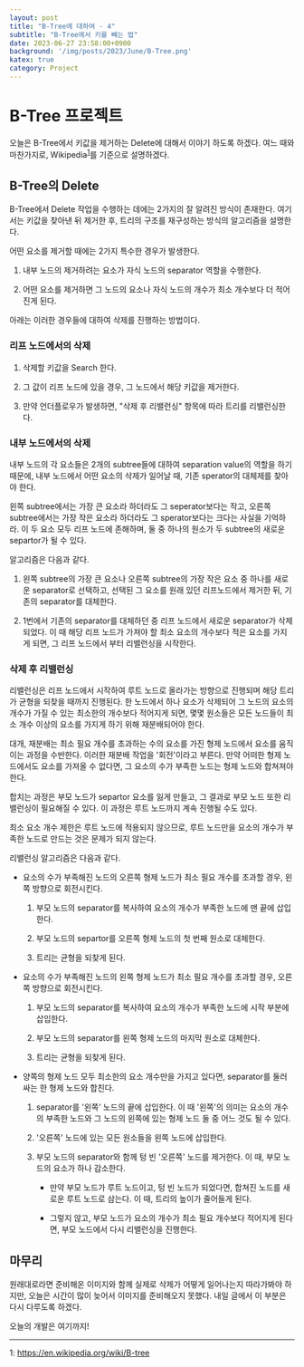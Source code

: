 ```yaml
---
layout: post
title: "B-Tree에 대하여 - 4"
subtitle: "B-Tree에서 키를 빼는 법"
date: 2023-06-27 23:58:00+0900
background: '/img/posts/2023/June/B-Tree.png'
katex: true
category: Project
---
```


# B-Tree 프로젝트

오늘은 B-Tree에서 키값을 제거하는 Delete에 대해서 이야기 하도록 하겠다. 여느 때와 마찬가지로, Wikipedia<sup>[1](#footnote_1)</sup>를 기준으로 설명하겠다.

## B-Tree의 Delete

B-Tree에서 Delete 작업을 수행하는 데에는 2가지의 잘 알려진 방식이 존재한다. 여기서는 키값을 찾아낸 뒤 제거한 후, 트리의 구조를 재구성하는 방식의 알고리즘을 설명한다.

어떤 요소를 제거할 때에는 2가지 특수한 경우가 발생한다.

1. 내부 노드의 제거하려는 요소가 자식 노드의 separator 역할을 수행한다.

2. 어떤 요소를 제거하면 그 노드의 요소나 자식 노드의 개수가 최소 개수보다 더 적어진게 된다.

아래는 이러한 경우들에 대하여 삭제를 진행하는 방법이다.

### 리프 노드에서의 삭제

1. 삭제할 키값을 Search 한다.

2. 그 값이 리프 노드에 있을 경우, 그 노드에서 해당 키값을 제거한다.

3. 만약 언더플로우가 발생하면, "삭제 후 리밸런싱" 항목에 따라 트리를 리밸런싱한다.

### 내부 노드에서의 삭제

내부 노드의 각 요소들은 2개의 subtree들에 대하여 separation value의 역할을 하기 때문에, 내부 노드에서 어떤 요소의 삭제가 일어날 때, 기존 sperator의 대체제를 찾아야 한다.

왼쪽 subtree에서는 가장 큰 요소라 하더라도 그 seperator보다는 작고, 오른쪽 subtree에서는 가장 작은 요소라 하더라도 그 sperator보다는 크다는 사실을 기억하라. 이 두 요소 모두 리프 노드에 존해하며, 둘 중 하나의 원소가 두 subtree의 새로운 separtor가 될 수 있다.

알고리즘은 다음과 같다.

1. 왼쪽 subtree의 가장 큰 요소나 오른쪽 subtree의 가장 작은 요소 중 하나를 새로운 separator로 선택하고, 선택된 그 요소를 원래 있던 리프노드에서 제거한 뒤, 기존의 separator를 대체한다.

2. 1번에서 기존의 separator를 대체하던 중 리프 노드에서 새로운 separator가 삭제되었다. 이 때 해당 리프 노드가 가져야 할 최소 요소의 개수보다 적은 요소를 가지게 되면, 그 리프 노드에서 부터 리밸런싱을 시작한다.

### 삭제 후 리밸런싱

리밸런싱은 리프 노드에서 시작하여 루트 노드로 올라가는 방향으로 진행되며 해당 트리가 균형을 되찾을 때까지 진행된다. 한 노드에서 하나 요소가 삭제되어 그 노드의 요소의 개수가 가질 수 있는 최소한의 개수보다 적어지게 되면, 몇몇 원소들은 모든 노드들이 최소 개수 이상의 요소를 가지게 하기 위해 재분배되어야 한다.

대개, 재분배는 최소 필요 개수를 초과하는 수의 요소를 가진 형제 노드에서 요소를 움직이는 과정을 수반한다. 이러한 재분배 작업을 '회전'이라고 부른다. 만약 어떠한 형제 노드에서도 요소를 가져올 수 없다면, 그 요소의 수가 부족한 노드는 형제 노드와 합쳐져야 한다. 

합치는 과정은 부모 노드가 separtor 요소를 잃게 만들고, 그 결과로 부모 노드 또한 리밸런싱이 필요해질 수 있다. 이 과정은 루트 노드까지 계속 진행될 수도 있다.

최소 요소 개수 제한은 루트 노드에 적용되지 않으므로, 루트 노드만을 요소의 개수가 부족한 노드로 만드는 것은 문제가 되지 않는다.

리밸런싱 알고리즘은 다음과 같다.

* 요소의 수가 부족해진 노드의 오른쪽 형제 노드가 최소 필요 개수를 초과할 경우, 왼쪽 방향으로 회전시킨다.

    1. 부모 노드의 separator를 복사하여 요소의 개수가 부족한 노드에 맨 끝에 삽입한다.
    
    2. 부모 노드의 separtor를 오른쪽 형제 노드의 첫 번째 원소로 대체한다.

    3. 트리는 균형을 되찾게 된다.

* 요소의 수가 부족해진 노드의 왼쪽 형제 노드가 최소 필요 개수를 초과할 경우, 오른쪽 방향으로 회전시킨다.

    1. 부모 노드의 separator를 복사하여 요소의 개수가 부족한 노드에 시작 부분에 삽입한다.

    2. 부모 노드의 separator를 왼쪽 형제 노드의 마지막 원소로 대체한다.

    3. 트리는 균형을 되찾게 된다.

* 양쪽의 형제 노드 모두 최소한의 요소 개수만을 가지고 있다면, separator를 둘러싸는 한 형제 노드와 합친다.

    1. separator를 '왼쪽' 노드의 끝에 삽입한다. 이 때 '왼쪽'의 의미는 요소의 개수의 부족한 노드와 그 노드의 왼쪽에 있는 형제 노드 둘 중 어느 것도 될 수 있다.

    2. '오른쪽' 노드에 있는 모든 원소들을 왼쪽 노드에 삽입한다.

    3. 부모 노드의 separator와 함께 텅 빈 '오른쪽' 노드를 제거한다. 이 때, 부모 노드의 요소가 하나 감소한다.

        * 만약 부모 노드가 루트 노드이고, 텅 빈 노드가 되었다면, 합쳐진 노드를 새로운 루트 노드로 삼는다. 이 때, 트리의 높이가 줄어들게 된다.

        * 그렇지 않고, 부모 노드가 요소의 개수가 최소 필요 개수보다 적어지게 된다면, 부모 노드에서 다시 리밸런싱을 진행한다.

## 마무리

원래대로라면 준비해온 이미지와 함께 실제로 삭제가 어떻게 일어나는지 따라가봐야 하지만, 오늘은 시간이 많이 늦어서 이미지를 준비해오지 못했다. 내일 글에서 이 부분은 다시 다루도록 하겠다.

오늘의 개발은 여기까지!

- - -
<a name="footnote_1">1</a>: <https://en.wikipedia.org/wiki/B-tree>  